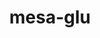 ---
title: "mesa-glu"
layout: cache
categories: [package, develop]
meta: {"versions": ["9.0.2"], "compilers": ["gcc@=11.1.0", "gcc@=11.4.0"], "oss": ["ubuntu20.04", "ubuntu22.04"], "platforms": ["linux"], "targets": ["x86_64_v3"], "stacks": ["data-vis-sdk", "e4s", "root"], "num_specs": 44, "num_specs_by_stack": {"data-vis-sdk": 26, "root": 44, "e4s": 18}}
spec_details: [{"hash": "mbcvzbttm4y6dni4kdsme2ddpl3bpmd5", "compiler": "gcc@=11.1.0", "versions": ["9.0.2"], "os": "ubuntu20.04", "platform": "linux", "target": "x86_64_v3", "variants": ["build_system=autotools", "patches=3d03e55"], "stacks": ["data-vis-sdk", "root"], "size": "-", "tarball": "https://binaries.spack.io/develop/build_cache/linux-ubuntu20.04-x86_64_v3/gcc-11.1.0/mesa-glu-9.0.2/linux-ubuntu20.04-x86_64_v3-gcc-11.1.0-mesa-glu-9.0.2-mbcvzbttm4y6dni4kdsme2ddpl3bpmd5.spack"}, {"hash": "yvlv47zakidsvexnzh2nan3j2h7cyosl", "compiler": "gcc@=11.1.0", "versions": ["9.0.2"], "os": "ubuntu20.04", "platform": "linux", "target": "x86_64_v3", "variants": ["build_system=autotools", "patches=3d03e55"], "stacks": ["data-vis-sdk", "root"], "size": "-", "tarball": "https://binaries.spack.io/develop/build_cache/linux-ubuntu20.04-x86_64_v3/gcc-11.1.0/mesa-glu-9.0.2/linux-ubuntu20.04-x86_64_v3-gcc-11.1.0-mesa-glu-9.0.2-yvlv47zakidsvexnzh2nan3j2h7cyosl.spack"}, {"hash": "52qiozwqdtqo24ygklceiw3dpfkriy74", "compiler": "gcc@=11.1.0", "versions": ["9.0.2"], "os": "ubuntu20.04", "platform": "linux", "target": "x86_64_v3", "variants": ["build_system=autotools", "patches=3d03e55"], "stacks": ["data-vis-sdk", "root"], "size": "-", "tarball": "https://binaries.spack.io/develop/build_cache/linux-ubuntu20.04-x86_64_v3/gcc-11.1.0/mesa-glu-9.0.2/linux-ubuntu20.04-x86_64_v3-gcc-11.1.0-mesa-glu-9.0.2-52qiozwqdtqo24ygklceiw3dpfkriy74.spack"}, {"hash": "dvelqs5vgpy5pj6rkbnxxxikajw46z7j", "compiler": "gcc@=11.1.0", "versions": ["9.0.2"], "os": "ubuntu20.04", "platform": "linux", "target": "x86_64_v3", "variants": ["build_system=autotools", "patches=3d03e55"], "stacks": ["data-vis-sdk", "root"], "size": "-", "tarball": "https://binaries.spack.io/develop/build_cache/linux-ubuntu20.04-x86_64_v3/gcc-11.1.0/mesa-glu-9.0.2/linux-ubuntu20.04-x86_64_v3-gcc-11.1.0-mesa-glu-9.0.2-dvelqs5vgpy5pj6rkbnxxxikajw46z7j.spack"}, {"hash": "k2ducqijuqjyeazi2pwfehfjfb43r7qf", "compiler": "gcc@=11.1.0", "versions": ["9.0.2"], "os": "ubuntu20.04", "platform": "linux", "target": "x86_64_v3", "variants": ["build_system=autotools", "patches=3d03e55"], "stacks": ["data-vis-sdk", "root"], "size": "-", "tarball": "https://binaries.spack.io/develop/build_cache/linux-ubuntu20.04-x86_64_v3/gcc-11.1.0/mesa-glu-9.0.2/linux-ubuntu20.04-x86_64_v3-gcc-11.1.0-mesa-glu-9.0.2-k2ducqijuqjyeazi2pwfehfjfb43r7qf.spack"}, {"hash": "ei6gori74ckb75s4icrxgzzfl4ndw3am", "compiler": "gcc@=11.1.0", "versions": ["9.0.2"], "os": "ubuntu20.04", "platform": "linux", "target": "x86_64_v3", "variants": ["build_system=autotools", "patches=3d03e55"], "stacks": ["data-vis-sdk", "root"], "size": "-", "tarball": "https://binaries.spack.io/develop/build_cache/linux-ubuntu20.04-x86_64_v3/gcc-11.1.0/mesa-glu-9.0.2/linux-ubuntu20.04-x86_64_v3-gcc-11.1.0-mesa-glu-9.0.2-ei6gori74ckb75s4icrxgzzfl4ndw3am.spack"}, {"hash": "efvj5yjopa7ii2jkykge2mr45mjonmyi", "compiler": "gcc@=11.1.0", "versions": ["9.0.2"], "os": "ubuntu20.04", "platform": "linux", "target": "x86_64_v3", "variants": ["build_system=autotools", "patches=3d03e55"], "stacks": ["data-vis-sdk", "root"], "size": "-", "tarball": "https://binaries.spack.io/develop/build_cache/linux-ubuntu20.04-x86_64_v3/gcc-11.1.0/mesa-glu-9.0.2/linux-ubuntu20.04-x86_64_v3-gcc-11.1.0-mesa-glu-9.0.2-efvj5yjopa7ii2jkykge2mr45mjonmyi.spack"}, {"hash": "kdcalfbsf2rxmlehy7qcebb5kr7cah4b", "compiler": "gcc@=11.1.0", "versions": ["9.0.2"], "os": "ubuntu20.04", "platform": "linux", "target": "x86_64_v3", "variants": ["build_system=autotools", "patches=3d03e55"], "stacks": ["data-vis-sdk", "root"], "size": "-", "tarball": "https://binaries.spack.io/develop/build_cache/linux-ubuntu20.04-x86_64_v3/gcc-11.1.0/mesa-glu-9.0.2/linux-ubuntu20.04-x86_64_v3-gcc-11.1.0-mesa-glu-9.0.2-kdcalfbsf2rxmlehy7qcebb5kr7cah4b.spack"}, {"hash": "7gwefjqtpjkxcxq7awdfqibwzk5vemcx", "compiler": "gcc@=11.1.0", "versions": ["9.0.2"], "os": "ubuntu20.04", "platform": "linux", "target": "x86_64_v3", "variants": ["build_system=autotools", "patches=3d03e55"], "stacks": ["data-vis-sdk", "root"], "size": "-", "tarball": "https://binaries.spack.io/develop/build_cache/linux-ubuntu20.04-x86_64_v3/gcc-11.1.0/mesa-glu-9.0.2/linux-ubuntu20.04-x86_64_v3-gcc-11.1.0-mesa-glu-9.0.2-7gwefjqtpjkxcxq7awdfqibwzk5vemcx.spack"}, {"hash": "ni7lfqlnjqi32orsdzehuywt37vggqzy", "compiler": "gcc@=11.1.0", "versions": ["9.0.2"], "os": "ubuntu20.04", "platform": "linux", "target": "x86_64_v3", "variants": ["build_system=autotools", "patches=3d03e55"], "stacks": ["data-vis-sdk", "root"], "size": "-", "tarball": "https://binaries.spack.io/develop/build_cache/linux-ubuntu20.04-x86_64_v3/gcc-11.1.0/mesa-glu-9.0.2/linux-ubuntu20.04-x86_64_v3-gcc-11.1.0-mesa-glu-9.0.2-ni7lfqlnjqi32orsdzehuywt37vggqzy.spack"}, {"hash": "7x76l7mnmf7kckbrnfxw2hv2kq2lwv4g", "compiler": "gcc@=11.1.0", "versions": ["9.0.2"], "os": "ubuntu20.04", "platform": "linux", "target": "x86_64_v3", "variants": ["build_system=autotools", "patches=3d03e55"], "stacks": ["data-vis-sdk", "root"], "size": "-", "tarball": "https://binaries.spack.io/develop/build_cache/linux-ubuntu20.04-x86_64_v3/gcc-11.1.0/mesa-glu-9.0.2/linux-ubuntu20.04-x86_64_v3-gcc-11.1.0-mesa-glu-9.0.2-7x76l7mnmf7kckbrnfxw2hv2kq2lwv4g.spack"}, {"hash": "yv5qy3lbjn53ccccwdokl7sfln3mk4tn", "compiler": "gcc@=11.1.0", "versions": ["9.0.2"], "os": "ubuntu20.04", "platform": "linux", "target": "x86_64_v3", "variants": ["build_system=autotools", "patches=3d03e55"], "stacks": ["data-vis-sdk", "root"], "size": "-", "tarball": "https://binaries.spack.io/develop/build_cache/linux-ubuntu20.04-x86_64_v3/gcc-11.1.0/mesa-glu-9.0.2/linux-ubuntu20.04-x86_64_v3-gcc-11.1.0-mesa-glu-9.0.2-yv5qy3lbjn53ccccwdokl7sfln3mk4tn.spack"}, {"hash": "3zwebacxbhx7rxgcqz7fhvyd4tjfxz7m", "compiler": "gcc@=11.1.0", "versions": ["9.0.2"], "os": "ubuntu20.04", "platform": "linux", "target": "x86_64_v3", "variants": ["build_system=autotools", "patches=3d03e55"], "stacks": ["data-vis-sdk", "root"], "size": "-", "tarball": "https://binaries.spack.io/develop/build_cache/linux-ubuntu20.04-x86_64_v3/gcc-11.1.0/mesa-glu-9.0.2/linux-ubuntu20.04-x86_64_v3-gcc-11.1.0-mesa-glu-9.0.2-3zwebacxbhx7rxgcqz7fhvyd4tjfxz7m.spack"}, {"hash": "a4a66ffv7wj2x7jtyrdwhpqaaac5rke5", "compiler": "gcc@=11.1.0", "versions": ["9.0.2"], "os": "ubuntu20.04", "platform": "linux", "target": "x86_64_v3", "variants": ["build_system=autotools", "patches=3d03e55"], "stacks": ["data-vis-sdk", "root"], "size": "-", "tarball": "https://binaries.spack.io/develop/build_cache/linux-ubuntu20.04-x86_64_v3/gcc-11.1.0/mesa-glu-9.0.2/linux-ubuntu20.04-x86_64_v3-gcc-11.1.0-mesa-glu-9.0.2-a4a66ffv7wj2x7jtyrdwhpqaaac5rke5.spack"}, {"hash": "5354n552bvy3mx7pfldusymrwi6sar2c", "compiler": "gcc@=11.1.0", "versions": ["9.0.2"], "os": "ubuntu20.04", "platform": "linux", "target": "x86_64_v3", "variants": ["build_system=autotools", "patches=3d03e55"], "stacks": ["data-vis-sdk", "root"], "size": "-", "tarball": "https://binaries.spack.io/develop/build_cache/linux-ubuntu20.04-x86_64_v3/gcc-11.1.0/mesa-glu-9.0.2/linux-ubuntu20.04-x86_64_v3-gcc-11.1.0-mesa-glu-9.0.2-5354n552bvy3mx7pfldusymrwi6sar2c.spack"}, {"hash": "v7johdu3e2si3gzz7qdi4cdj7kbhsmdz", "compiler": "gcc@=11.1.0", "versions": ["9.0.2"], "os": "ubuntu20.04", "platform": "linux", "target": "x86_64_v3", "variants": ["build_system=autotools", "patches=3d03e55"], "stacks": ["data-vis-sdk", "root"], "size": "-", "tarball": "https://binaries.spack.io/develop/build_cache/linux-ubuntu20.04-x86_64_v3/gcc-11.1.0/mesa-glu-9.0.2/linux-ubuntu20.04-x86_64_v3-gcc-11.1.0-mesa-glu-9.0.2-v7johdu3e2si3gzz7qdi4cdj7kbhsmdz.spack"}, {"hash": "fr5bi3wjra7zpfmul5rrk4ycbwfvowdt", "compiler": "gcc@=11.1.0", "versions": ["9.0.2"], "os": "ubuntu20.04", "platform": "linux", "target": "x86_64_v3", "variants": ["build_system=autotools", "patches=3d03e55"], "stacks": ["data-vis-sdk", "root"], "size": "-", "tarball": "https://binaries.spack.io/develop/build_cache/linux-ubuntu20.04-x86_64_v3/gcc-11.1.0/mesa-glu-9.0.2/linux-ubuntu20.04-x86_64_v3-gcc-11.1.0-mesa-glu-9.0.2-fr5bi3wjra7zpfmul5rrk4ycbwfvowdt.spack"}, {"hash": "vj6w5l3blyv2ftwc2bn2a7k4ezigdord", "compiler": "gcc@=11.1.0", "versions": ["9.0.2"], "os": "ubuntu20.04", "platform": "linux", "target": "x86_64_v3", "variants": ["build_system=autotools", "patches=3d03e55"], "stacks": ["data-vis-sdk", "root"], "size": "-", "tarball": "https://binaries.spack.io/develop/build_cache/linux-ubuntu20.04-x86_64_v3/gcc-11.1.0/mesa-glu-9.0.2/linux-ubuntu20.04-x86_64_v3-gcc-11.1.0-mesa-glu-9.0.2-vj6w5l3blyv2ftwc2bn2a7k4ezigdord.spack"}, {"hash": "dygn56ei5wmgmkhmhhi725bk3qi4rnxd", "compiler": "gcc@=11.1.0", "versions": ["9.0.2"], "os": "ubuntu20.04", "platform": "linux", "target": "x86_64_v3", "variants": ["build_system=autotools", "patches=3d03e55"], "stacks": ["data-vis-sdk", "root"], "size": "-", "tarball": "https://binaries.spack.io/develop/build_cache/linux-ubuntu20.04-x86_64_v3/gcc-11.1.0/mesa-glu-9.0.2/linux-ubuntu20.04-x86_64_v3-gcc-11.1.0-mesa-glu-9.0.2-dygn56ei5wmgmkhmhhi725bk3qi4rnxd.spack"}, {"hash": "h4jmi56srtuhi5jg342gvoaxpxqp3sz4", "compiler": "gcc@=11.1.0", "versions": ["9.0.2"], "os": "ubuntu20.04", "platform": "linux", "target": "x86_64_v3", "variants": ["build_system=autotools", "patches=3d03e55"], "stacks": ["data-vis-sdk", "root"], "size": "-", "tarball": "https://binaries.spack.io/develop/build_cache/linux-ubuntu20.04-x86_64_v3/gcc-11.1.0/mesa-glu-9.0.2/linux-ubuntu20.04-x86_64_v3-gcc-11.1.0-mesa-glu-9.0.2-h4jmi56srtuhi5jg342gvoaxpxqp3sz4.spack"}, {"hash": "uzuf2cxh7lptmvzxd3r4bpf3fflnr7hd", "compiler": "gcc@=11.1.0", "versions": ["9.0.2"], "os": "ubuntu20.04", "platform": "linux", "target": "x86_64_v3", "variants": ["build_system=autotools", "patches=3d03e55"], "stacks": ["data-vis-sdk", "root"], "size": "-", "tarball": "https://binaries.spack.io/develop/build_cache/linux-ubuntu20.04-x86_64_v3/gcc-11.1.0/mesa-glu-9.0.2/linux-ubuntu20.04-x86_64_v3-gcc-11.1.0-mesa-glu-9.0.2-uzuf2cxh7lptmvzxd3r4bpf3fflnr7hd.spack"}, {"hash": "n6mj6fgyfrk2rjikymylxsrwas7tyhjc", "compiler": "gcc@=11.1.0", "versions": ["9.0.2"], "os": "ubuntu20.04", "platform": "linux", "target": "x86_64_v3", "variants": ["build_system=autotools", "patches=3d03e55"], "stacks": ["data-vis-sdk", "root"], "size": "-", "tarball": "https://binaries.spack.io/develop/build_cache/linux-ubuntu20.04-x86_64_v3/gcc-11.1.0/mesa-glu-9.0.2/linux-ubuntu20.04-x86_64_v3-gcc-11.1.0-mesa-glu-9.0.2-n6mj6fgyfrk2rjikymylxsrwas7tyhjc.spack"}, {"hash": "w7zyzdfxofaq2tpr466snkxmsr5kfrk7", "compiler": "gcc@=11.1.0", "versions": ["9.0.2"], "os": "ubuntu20.04", "platform": "linux", "target": "x86_64_v3", "variants": ["build_system=autotools", "patches=3d03e55"], "stacks": ["data-vis-sdk", "root"], "size": "-", "tarball": "https://binaries.spack.io/develop/build_cache/linux-ubuntu20.04-x86_64_v3/gcc-11.1.0/mesa-glu-9.0.2/linux-ubuntu20.04-x86_64_v3-gcc-11.1.0-mesa-glu-9.0.2-w7zyzdfxofaq2tpr466snkxmsr5kfrk7.spack"}, {"hash": "vgnjxido7rnayajmgjstvhqwl3yihztz", "compiler": "gcc@=11.1.0", "versions": ["9.0.2"], "os": "ubuntu20.04", "platform": "linux", "target": "x86_64_v3", "variants": ["build_system=autotools", "patches=3d03e55"], "stacks": ["data-vis-sdk", "root"], "size": "-", "tarball": "https://binaries.spack.io/develop/build_cache/linux-ubuntu20.04-x86_64_v3/gcc-11.1.0/mesa-glu-9.0.2/linux-ubuntu20.04-x86_64_v3-gcc-11.1.0-mesa-glu-9.0.2-vgnjxido7rnayajmgjstvhqwl3yihztz.spack"}, {"hash": "innnwqv5ohbisq3irpxkyd3c4uliwrir", "compiler": "gcc@=11.1.0", "versions": ["9.0.2"], "os": "ubuntu20.04", "platform": "linux", "target": "x86_64_v3", "variants": ["build_system=autotools", "patches=3d03e55"], "stacks": ["data-vis-sdk", "root"], "size": "-", "tarball": "https://binaries.spack.io/develop/build_cache/linux-ubuntu20.04-x86_64_v3/gcc-11.1.0/mesa-glu-9.0.2/linux-ubuntu20.04-x86_64_v3-gcc-11.1.0-mesa-glu-9.0.2-innnwqv5ohbisq3irpxkyd3c4uliwrir.spack"}, {"hash": "jtuxv2emc7sg7nxq74akznchngiejdv4", "compiler": "gcc@=11.1.0", "versions": ["9.0.2"], "os": "ubuntu20.04", "platform": "linux", "target": "x86_64_v3", "variants": ["build_system=autotools", "patches=3d03e55"], "stacks": ["data-vis-sdk", "root"], "size": "-", "tarball": "https://binaries.spack.io/develop/build_cache/linux-ubuntu20.04-x86_64_v3/gcc-11.1.0/mesa-glu-9.0.2/linux-ubuntu20.04-x86_64_v3-gcc-11.1.0-mesa-glu-9.0.2-jtuxv2emc7sg7nxq74akznchngiejdv4.spack"}, {"hash": "qr5xtm2xcfltzrfiiegjvq6vwvfkncic", "compiler": "gcc@=11.4.0", "versions": ["9.0.2"], "os": "ubuntu22.04", "platform": "linux", "target": "x86_64_v3", "variants": ["build_system=autotools", "patches=3d03e55"], "stacks": ["root", "e4s"], "size": "-", "tarball": "https://binaries.spack.io/develop/build_cache/linux-ubuntu22.04-x86_64_v3/gcc-11.4.0/mesa-glu-9.0.2/linux-ubuntu22.04-x86_64_v3-gcc-11.4.0-mesa-glu-9.0.2-qr5xtm2xcfltzrfiiegjvq6vwvfkncic.spack"}, {"hash": "x3uyxwh7sjwgkes3ridkkqf2sb26v54q", "compiler": "gcc@=11.4.0", "versions": ["9.0.2"], "os": "ubuntu22.04", "platform": "linux", "target": "x86_64_v3", "variants": ["build_system=autotools", "patches=3d03e55"], "stacks": ["root", "e4s"], "size": "-", "tarball": "https://binaries.spack.io/develop/build_cache/linux-ubuntu22.04-x86_64_v3/gcc-11.4.0/mesa-glu-9.0.2/linux-ubuntu22.04-x86_64_v3-gcc-11.4.0-mesa-glu-9.0.2-x3uyxwh7sjwgkes3ridkkqf2sb26v54q.spack"}, {"hash": "xk66jbjiyelm7acayou742zddd4h4l6n", "compiler": "gcc@=11.4.0", "versions": ["9.0.2"], "os": "ubuntu22.04", "platform": "linux", "target": "x86_64_v3", "variants": ["build_system=autotools", "patches=3d03e55"], "stacks": ["root", "e4s"], "size": "-", "tarball": "https://binaries.spack.io/develop/build_cache/linux-ubuntu22.04-x86_64_v3/gcc-11.4.0/mesa-glu-9.0.2/linux-ubuntu22.04-x86_64_v3-gcc-11.4.0-mesa-glu-9.0.2-xk66jbjiyelm7acayou742zddd4h4l6n.spack"}, {"hash": "bpj7piuf5iefjgf3pl7avtf2pkimxgkc", "compiler": "gcc@=11.4.0", "versions": ["9.0.2"], "os": "ubuntu22.04", "platform": "linux", "target": "x86_64_v3", "variants": ["build_system=autotools", "patches=3d03e55"], "stacks": ["root", "e4s"], "size": "-", "tarball": "https://binaries.spack.io/develop/build_cache/linux-ubuntu22.04-x86_64_v3/gcc-11.4.0/mesa-glu-9.0.2/linux-ubuntu22.04-x86_64_v3-gcc-11.4.0-mesa-glu-9.0.2-bpj7piuf5iefjgf3pl7avtf2pkimxgkc.spack"}, {"hash": "fg4skqj6svz7chxc4hj2taevsqolmqn3", "compiler": "gcc@=11.4.0", "versions": ["9.0.2"], "os": "ubuntu22.04", "platform": "linux", "target": "x86_64_v3", "variants": ["build_system=autotools", "patches=3d03e55"], "stacks": ["root", "e4s"], "size": "-", "tarball": "https://binaries.spack.io/develop/build_cache/linux-ubuntu22.04-x86_64_v3/gcc-11.4.0/mesa-glu-9.0.2/linux-ubuntu22.04-x86_64_v3-gcc-11.4.0-mesa-glu-9.0.2-fg4skqj6svz7chxc4hj2taevsqolmqn3.spack"}, {"hash": "uckkajp435ay67si3cspja4jyt5h5diq", "compiler": "gcc@=11.4.0", "versions": ["9.0.2"], "os": "ubuntu22.04", "platform": "linux", "target": "x86_64_v3", "variants": ["build_system=autotools", "patches=3d03e55"], "stacks": ["root", "e4s"], "size": "-", "tarball": "https://binaries.spack.io/develop/build_cache/linux-ubuntu22.04-x86_64_v3/gcc-11.4.0/mesa-glu-9.0.2/linux-ubuntu22.04-x86_64_v3-gcc-11.4.0-mesa-glu-9.0.2-uckkajp435ay67si3cspja4jyt5h5diq.spack"}, {"hash": "bgqrbmrwcmlzk6r32p5zkjubhlekjng3", "compiler": "gcc@=11.4.0", "versions": ["9.0.2"], "os": "ubuntu22.04", "platform": "linux", "target": "x86_64_v3", "variants": ["build_system=autotools", "patches=3d03e55"], "stacks": ["root", "e4s"], "size": "-", "tarball": "https://binaries.spack.io/develop/build_cache/linux-ubuntu22.04-x86_64_v3/gcc-11.4.0/mesa-glu-9.0.2/linux-ubuntu22.04-x86_64_v3-gcc-11.4.0-mesa-glu-9.0.2-bgqrbmrwcmlzk6r32p5zkjubhlekjng3.spack"}, {"hash": "qy3nwiccwe47sctvh3b6wn35lfdtqqep", "compiler": "gcc@=11.4.0", "versions": ["9.0.2"], "os": "ubuntu22.04", "platform": "linux", "target": "x86_64_v3", "variants": ["build_system=autotools", "patches=3d03e55"], "stacks": ["root", "e4s"], "size": "-", "tarball": "https://binaries.spack.io/develop/build_cache/linux-ubuntu22.04-x86_64_v3/gcc-11.4.0/mesa-glu-9.0.2/linux-ubuntu22.04-x86_64_v3-gcc-11.4.0-mesa-glu-9.0.2-qy3nwiccwe47sctvh3b6wn35lfdtqqep.spack"}, {"hash": "zytgqdu2ztcpvuqi4mgrcw5ffefobaxw", "compiler": "gcc@=11.4.0", "versions": ["9.0.2"], "os": "ubuntu22.04", "platform": "linux", "target": "x86_64_v3", "variants": ["build_system=autotools", "patches=3d03e55"], "stacks": ["root", "e4s"], "size": "-", "tarball": "https://binaries.spack.io/develop/build_cache/linux-ubuntu22.04-x86_64_v3/gcc-11.4.0/mesa-glu-9.0.2/linux-ubuntu22.04-x86_64_v3-gcc-11.4.0-mesa-glu-9.0.2-zytgqdu2ztcpvuqi4mgrcw5ffefobaxw.spack"}, {"hash": "byvfwf65aqj77h7m7xuhdnmotn4t63mm", "compiler": "gcc@=11.4.0", "versions": ["9.0.2"], "os": "ubuntu22.04", "platform": "linux", "target": "x86_64_v3", "variants": ["build_system=autotools", "patches=3d03e55"], "stacks": ["root", "e4s"], "size": "-", "tarball": "https://binaries.spack.io/develop/build_cache/linux-ubuntu22.04-x86_64_v3/gcc-11.4.0/mesa-glu-9.0.2/linux-ubuntu22.04-x86_64_v3-gcc-11.4.0-mesa-glu-9.0.2-byvfwf65aqj77h7m7xuhdnmotn4t63mm.spack"}, {"hash": "efrgfli73kufqbcx5dim36pme4wkw2wc", "compiler": "gcc@=11.4.0", "versions": ["9.0.2"], "os": "ubuntu22.04", "platform": "linux", "target": "x86_64_v3", "variants": ["build_system=autotools", "patches=3d03e55"], "stacks": ["root", "e4s"], "size": "-", "tarball": "https://binaries.spack.io/develop/build_cache/linux-ubuntu22.04-x86_64_v3/gcc-11.4.0/mesa-glu-9.0.2/linux-ubuntu22.04-x86_64_v3-gcc-11.4.0-mesa-glu-9.0.2-efrgfli73kufqbcx5dim36pme4wkw2wc.spack"}, {"hash": "s2b2qe45gtj6qzkcxmrqoi4kvvlfokwk", "compiler": "gcc@=11.4.0", "versions": ["9.0.2"], "os": "ubuntu22.04", "platform": "linux", "target": "x86_64_v3", "variants": ["build_system=autotools", "patches=3d03e55"], "stacks": ["root", "e4s"], "size": "-", "tarball": "https://binaries.spack.io/develop/build_cache/linux-ubuntu22.04-x86_64_v3/gcc-11.4.0/mesa-glu-9.0.2/linux-ubuntu22.04-x86_64_v3-gcc-11.4.0-mesa-glu-9.0.2-s2b2qe45gtj6qzkcxmrqoi4kvvlfokwk.spack"}, {"hash": "uildx7icfxqdss4wjtrhmnhdnhkehvhr", "compiler": "gcc@=11.4.0", "versions": ["9.0.2"], "os": "ubuntu22.04", "platform": "linux", "target": "x86_64_v3", "variants": ["build_system=autotools", "patches=3d03e55"], "stacks": ["root", "e4s"], "size": "-", "tarball": "https://binaries.spack.io/develop/build_cache/linux-ubuntu22.04-x86_64_v3/gcc-11.4.0/mesa-glu-9.0.2/linux-ubuntu22.04-x86_64_v3-gcc-11.4.0-mesa-glu-9.0.2-uildx7icfxqdss4wjtrhmnhdnhkehvhr.spack"}, {"hash": "ixwcapb5iqnn2hofpjjbekcqm4mextc4", "compiler": "gcc@=11.4.0", "versions": ["9.0.2"], "os": "ubuntu22.04", "platform": "linux", "target": "x86_64_v3", "variants": ["build_system=autotools", "patches=3d03e55"], "stacks": ["root", "e4s"], "size": "-", "tarball": "https://binaries.spack.io/develop/build_cache/linux-ubuntu22.04-x86_64_v3/gcc-11.4.0/mesa-glu-9.0.2/linux-ubuntu22.04-x86_64_v3-gcc-11.4.0-mesa-glu-9.0.2-ixwcapb5iqnn2hofpjjbekcqm4mextc4.spack"}, {"hash": "pqshqxeg73nyp2awmxn2av6ovrc7htcd", "compiler": "gcc@=11.4.0", "versions": ["9.0.2"], "os": "ubuntu22.04", "platform": "linux", "target": "x86_64_v3", "variants": ["build_system=autotools", "patches=3d03e55"], "stacks": ["root", "e4s"], "size": "-", "tarball": "https://binaries.spack.io/develop/build_cache/linux-ubuntu22.04-x86_64_v3/gcc-11.4.0/mesa-glu-9.0.2/linux-ubuntu22.04-x86_64_v3-gcc-11.4.0-mesa-glu-9.0.2-pqshqxeg73nyp2awmxn2av6ovrc7htcd.spack"}, {"hash": "hlbpro3mnwqaucqjomvegkqdsdi3ga7w", "compiler": "gcc@=11.4.0", "versions": ["9.0.2"], "os": "ubuntu22.04", "platform": "linux", "target": "x86_64_v3", "variants": ["build_system=autotools", "patches=3d03e55"], "stacks": ["root", "e4s"], "size": "-", "tarball": "https://binaries.spack.io/develop/build_cache/linux-ubuntu22.04-x86_64_v3/gcc-11.4.0/mesa-glu-9.0.2/linux-ubuntu22.04-x86_64_v3-gcc-11.4.0-mesa-glu-9.0.2-hlbpro3mnwqaucqjomvegkqdsdi3ga7w.spack"}, {"hash": "zxmh7fm42rqlmwkik3lnygnywfzhbfzo", "compiler": "gcc@=11.4.0", "versions": ["9.0.2"], "os": "ubuntu22.04", "platform": "linux", "target": "x86_64_v3", "variants": ["build_system=autotools", "patches=3d03e55"], "stacks": ["root", "e4s"], "size": "-", "tarball": "https://binaries.spack.io/develop/build_cache/linux-ubuntu22.04-x86_64_v3/gcc-11.4.0/mesa-glu-9.0.2/linux-ubuntu22.04-x86_64_v3-gcc-11.4.0-mesa-glu-9.0.2-zxmh7fm42rqlmwkik3lnygnywfzhbfzo.spack"}, {"hash": "rfhnhimr6d6xutb7rltvopqbp7te53j3", "compiler": "gcc@=11.4.0", "versions": ["9.0.2"], "os": "ubuntu22.04", "platform": "linux", "target": "x86_64_v3", "variants": ["build_system=autotools", "patches=3d03e55"], "stacks": ["root", "e4s"], "size": "-", "tarball": "https://binaries.spack.io/develop/build_cache/linux-ubuntu22.04-x86_64_v3/gcc-11.4.0/mesa-glu-9.0.2/linux-ubuntu22.04-x86_64_v3-gcc-11.4.0-mesa-glu-9.0.2-rfhnhimr6d6xutb7rltvopqbp7te53j3.spack"}]
---